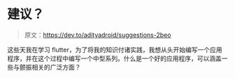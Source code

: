 # 建议？

> 原文：<https://dev.to/adityadroid/suggestions-2beo>

这些天我在学习 flutter，为了将我的知识付诸实践，我想从头开始编写一个应用程序，并在这个过程中编写一个中型系列。什么是一个好的应用程序，可以涵盖一些与颤振相关的广泛方面？